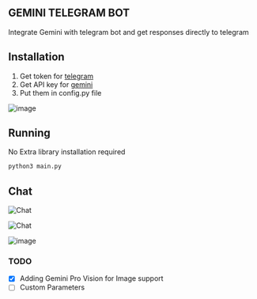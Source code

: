 ## GEMINI TELEGRAM BOT 
Integrate Gemini with telegram bot and get responses directly to telegram 

## Installation
1. Get token for [telegram](https://t.me/BotFather)
2. Get API key for [gemini](https://makersuite.google.com/app/apikey)
3. Put them in config.py file

![image](https://github.com/programerr01/gemini-telegram-bot/assets/61112300/98a597dc-ba1b-41f5-998b-3baf4d54e6e3)


## Running
No Extra library installation required
```bash
python3 main.py
```

## Chat
![Chat](https://github.com/programerr01/gemini-telegram-bot/assets/61112300/e4745fb7-49da-4e7b-a115-073bd5e29e28)

![Chat](https://github.com/programerr01/gemini-telegram-bot/assets/61112300/a88bc687-008f-4e00-a3aa-f231a0bf8809)

![image](https://github.com/programerr01/gemini-telegram-bot/assets/61112300/5dd3aabe-ae86-4f91-bd00-b899a79bdee3)


### TODO 
- [x] Adding Gemini Pro Vision for Image support
- [ ] Custom Parameters
